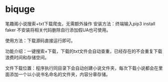 # biquge
笔趣阁小说搜索+txt下载爬虫，无需额外操作 
安装方法：终端输入pip3 install faker
不安装将相关代码删除自行添加假UA也可使用。

使用方法：下载源码直接运行即可。

功能介绍：一键搜索+下载，下载的txt文件会自动查重，已经存在的不会重复下载浪费时间和存储空间。

文件下载位置：程序执行同目录下会自动创建小说文件夹，每次下载小说都会在里面添加一个以小说书名命名的文件夹，内容分章存储。
